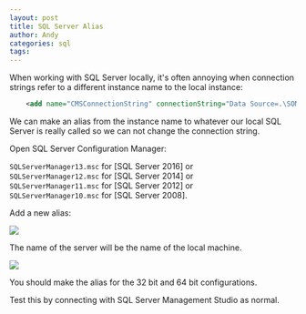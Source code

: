 ```yaml
---
layout: post
title: SQL Server Alias
author: Andy
categories: sql
tags:
---
```


When working with SQL Server locally, it's often annoying when connection strings refer to a different instance name to the local instance:

``` xml
    <add name="CMSConnectionString" connectionString="Data Source=.\SOME_INSTANCE_NAME;Initial Catalog=DATABASE;Integrated Security=True" providerName="System.Data.SqlClient" />
```

We can make an alias from the instance name to whatever our local SQL Server is really called so we can not change the connection string.

Open SQL Server Configuration Manager:

```SQLServerManager13.msc``` for [SQL Server 2016] or<br/>
```SQLServerManager12.msc``` for [SQL Server 2014] or<br/>
```SQLServerManager11.msc``` for [SQL Server 2012] or<br/>
```SQLServerManager10.msc``` for [SQL Server 2008].

Add a new alias:

<img src="../images/2017-05-18-sql-alias1.png" />

The name of the server will be the name of the local machine.

<img src="../images/2017-05-18-sql-alias2.png" />

You should make the alias for the 32 bit and 64 bit configurations.

Test this by connecting with SQL Server Management Studio as normal.